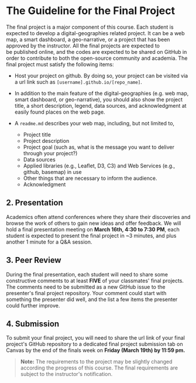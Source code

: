 # The Guideline for the Final Project

The final project is a major component of this course. Each student is expected to develop a digital-geographies related project. It can be a web map, a smart dashboard, a geo-narrative, or a project that has been approved by the instructor. All the final projects are expected to be published online, and the codes are expected to be shared on GitHub in order to contribute to both the open-source community and academia. The final project must satisfy the following items:

- Host your project on github. By doing so, your project can be visited via a url link such as `[username].github.io/[repo_name]`.

- In addition to the main feature of the digital-geographies (e.g. web map, smart dashboard, or geo-narrative), you should also show the project title, a short description, legend, data sources, and acknowledgment at easily found places on the web page.

- A `readme.md` describes your web map, including, but not limited to,
    - Project title
    - Project description
    - Project goal (such as, what is the message you want to deliver through your project?)
    - Data sources
    - Applied libraries (e.g., Leaflet, D3, C3) and Web Services (e.g., github, basemap) in use
    - Other things that are necessary to inform the audience.
    - Acknowledgment

## 2\. Presentation

Academics often attend conferences where they share their discoveries and browse the work of others to gain new ideas and offer feedback. We will hold a final presentation meeting on **March 16th, 4:30 to 7:30 PM**, each student is expected to present the final project in ~3 minutes, and plus another 1 minute for a Q&A session.

## 3\. Peer Review

During the final presentation, each student will need to share some constructive comments to at least **FIVE** of your classmates' final projects. The comments need to be submitted as a new GitHub issue to the presenter's final project repository. Your comment could start with something the presenter did well, and the list a few items the presenter could further improve.

## 4\. Submission

To submit your final project, you will need to share the url link of your final project's GitHub repository to a dedicated final project submission tab on Canvas by the end of the finals week on **Friday (March 19th) by 11:59 pm.**

>  **Note:** The requirements to the project may be slightly changed according the progress of this course. The final requirements are subject to the instructor's notification.
